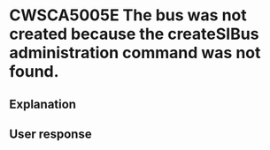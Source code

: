 # CWSCA5005E The bus was not created because the createSIBus administration command was not found.

## Explanation

## User response